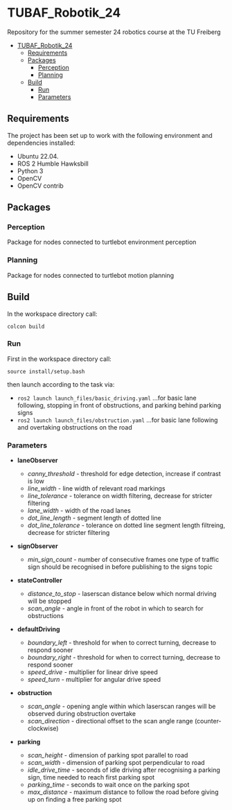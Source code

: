 # TUBAF_Robotik_24
Repository for the summer semester 24 robotics course at the TU Freiberg 

- [TUBAF\_Robotik\_24](#tubaf_robotik_24)
  - [Requirements](#requirements)
  - [Packages](#packages)
    - [Perception](#perception)
    - [Planning](#planning)
  - [Build](#build)
    - [Run](#run)
    - [Parameters](#parameters)

## Requirements
The project has been set up to work with the 
following environment and dependencies installed: 

- Ubuntu 22.04.
- ROS 2 Humble Hawksbill
- Python 3
- OpenCV
- OpenCV contrib 

## Packages
### Perception
Package for nodes connected to turtlebot environment perception

### Planning
Package for nodes connected to turtlebot motion planning

## Build
In the workspace directory call:

```
colcon build
```

### Run
First in the workspace directory call:

```
source install/setup.bash
```

then launch according to the task via:
- ```ros2 launch launch_files/basic_driving.yaml``` 
  ...for basic lane following, stopping in front of obstructions, and parking behind parking signs
- ```ros2 launch launch_files/obstruction.yaml```
  ...for basic lane following and overtaking obstructions on the road

### Parameters

- **laneObserver**
  - *canny_threshold*     - threshold for edge detection, increase if contrast is low
  - *line_width*          - line width of relevant road markings
  - *line_tolerance*      - tolerance on width filtering, decrease for stricter filtering
  - *lane_width*          - width of the road lanes
  - *dot_line_length*     - segment length of dotted line
  - *dot_line_tolerance*  - tolerance on dotted line segment length filtreing, decrease for stricter filtering


- **signObserver**
  - *min_sign_count*      - number of consecutive frames one type of traffic sign should be recognised in before publishing to the signs topic


- **stateController**
  - *distance_to_stop*    - laserscan distance below which normal driving will be stopped
  - *scan_angle*          - angle in front of the robot in which to search for obstructions


- **defaultDriving**
  - *boundary_left*       - threshold for when to correct turning, decrease to respond sooner 
  - *boundary_right*      - threshold for when to correct turning, decrease to respond sooner
  - *speed_drive*         - multiplier for linear drive speed
  - *speed_turn*          - multiplier for angular drive speed


- **obstruction**
  - *scan_angle*          - opening angle within which laserscan ranges will be observed during obstruction overtake
  - *scan_direction*      - directional offset to the scan angle range (counter-clockwise)


- **parking**
  - *scan_height*         - dimension of parking spot parallel to road
  - *scan_width*          - dimension of parking spot perpendicular to road
  - *idle_drive_time*     - seconds of idle driving after recognising a parking sign, time needed to reach first parking spot
  - *parking_time*        - seconds to wait once on the parking spot
  - *max_distance*        - maximum distance to follow the road before giving up on finding a free parking spot
